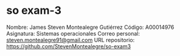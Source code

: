# so exam-3
Nombre: James Steven Montealegre Gutiérrez
Código: A00014976
Asignatura: Sistemas operacionales
Correo personal: steven.montealegre91@gmail.com
URL repositorio: https://github.com/StevenMontealegre/so-exam3
